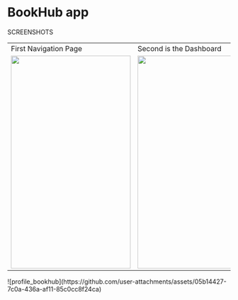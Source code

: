 # BookHub app
SCREENSHOTS

<table>
  <tr>
    <td>First Navigation Page</td>
     <td>Second is the Dashboard</td>
     <td>Third favourates page</td>
     <td>last is profile page</td>
  </tr>
  <tr>
    <td><img src="https//:C:\Users\ASUS\Downloads\profile_bookhub.png" width=270 height=480></td>
    <td><img src="https://github.com/user-attachments/assets/26e95a3b-7784-4319-b78f-6074a1182647" width=270 height=480></td>
    <td><img src="![favourites_bookhub](https://github.com/user-attachments/assets/19a6071c-f176-415d-a62b-e473000bf301)" width=270 height=480></td>
      <td><img src="![profile_bookhub](https://github.com/user-attachments/assets/1f2ae66e-f1f8-46e7-b8d8-d95bacf329ab)" width=270 height=480></td>
  </tr>
 </table>
![profile_bookhub](https://github.com/user-attachments/assets/05b14427-7c0a-436a-af11-85c0cc8f24ca)

